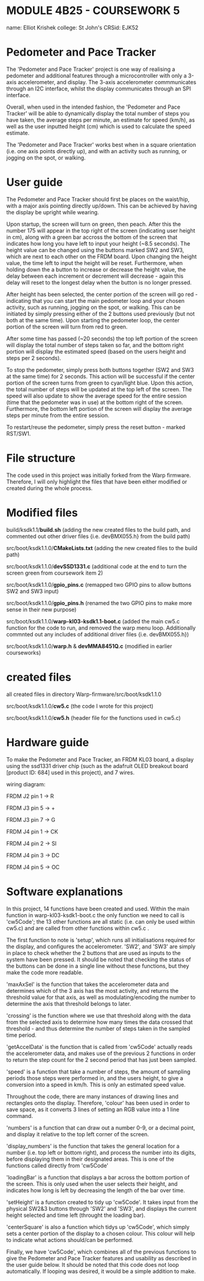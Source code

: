 # MODULE 4B25 - COURSEWORK 5

name:		Elliot Krishek
college:	St John's
CRSid:		EJK52

# Pedometer and Pace Tracker

The 'Pedometer and Pace Tracker' project is one way of realising a pedometer and additional features through a microcontroller with only a 3-axis accelerometer, and display. The 3-axis accelerometer commmunicates through an I2C interface, whilst the display communicates through an SPI interface.

Overall, when used in the intended fashion, the 'Pedometer and Pace Tracker' will be able to dynamically display the total number of steps you have taken, the average steps per minute, an estimate for speed (km/h), as well as the user inputted height (cm) which is used to calculate the speed estimate.

The 'Pedometer and Pace Tracker' works best when in a square orientation (i.e. one axis points directly up), and with an activity such as running, or jogging on the spot, or walking.

# User guide

The Pedometer and Pace Tracker should first be places on the waist/hip, with a major axis pointing directly up/down. This can be achieved by having the display be upright while wearing.

Upon startup, the screen will turn on green, then peach. After this the number 175 will appear in the top right of the screen (indicating user height in cm), along with a green bar accross the bottom of the screen that indicates how long you have left to input your height (~8.5 seconds). The height value can be changed using the buttons marked SW2 and SW3, which are next to each other on the FRDM board. Upon changing the height value, the time left to input the height will be reset. Furthermore, when holding down the a button to increase or decrease the height value, the delay between each increment or decrement will decrease - again this delay will reset to the longest delay when the button is no longer pressed.

After height has been selected, the center portion of the screen will go red - indicating that you can start the main pedometer loop and your chosen activity, such as running, jogging on the spot, or walking. This can be initiated by simply pressing either of the 2 buttons used previously (but not both at the same time). Upon starting the pedometer loop, the center portion of the screen will turn from red to green.

After some time has passed (~20 seconds) the top left portion of the screen will display the total number of steps taken so far, and the bottom right portion will display the estimated speed (based on the users height and steps per 2 seconds).

To stop the pedometer, simply press both buttons together (SW2 and SW3 at the same time) for 2 seconds. This action will be successful if the center portion of the screen turns from green to cyan/light blue. Upon this action, the total number of steps will be updated at the top left of the screen. The speed will also update to show the average speed for the entire session (time that the pedometer was in use) at the bottom right of the screen. Furthermore, the bottom left portion of the screen will display the average steps per minute from the entire session.

To restart/reuse the pedometer, simply press the reset button - marked RST/SW1.

# File structure

The code used in this project was initially forked from the Warp firmware. Therefore, I will only highlight the files that have been either modified or created during the whole process.

# Modified files

build/ksdk1.1/**build.sh**					(adding the new created files to the build path, and commented out other driver files {i.e. devBMX055.h} from the build path)

src/boot/ksdk1.1.0/**CMakeLists.txt**				(adding the new created files to the build path)

src/boot/ksdk1.1.0/**devSSD1331.c**				(additional code at the end to turn the screen green from coursework item 2)

src/boot/ksdk1.1.0/**gpio_pins.c**				(remapped two GPIO pins to allow buttons SW2 and SW3 input)

src/boot/ksdk1.1.0/**gpio_pins.h**				(renamed the two GPIO pins to make more sense in their new purpose)

src/boot/ksdk1.1.0/**warp-kl03-ksdk1.1-boot.c**	(added the main cw5.c function for the code to run, and removed the warp menu loop. Additionally commnted out any includes of additional driver files {i.e. devBMX055.h})

src/boot/ksdk1.1.0/**warp.h** & **devMMA8451Q.c** 	(modified in earlier courseworks)

# created files
all created files in directory Warp-firmware/src/boot/ksdk1.1.0

src/boot/ksdk1.1.0/**cw5.c**						(the code I wrote for this project)

src/boot/ksdk1.1.0/**cw5.h**						(header file for the functions used in cw5.c)

# Hardware guide

To make the Pedometer and Pace Tracker, an FRDM KL03 board, a display using the ssd1331 driver chip (such as the adafruit OLED breakout board [product ID: 684] used in this project), and 7 wires.

wiring diagram:

FRDM J2 pin 1 -> R

FRDM J3 pin 5 -> +

FRDM J3 pin 7 -> G

FRDM J4 pin 1 -> CK

FRDM J4 pin 2 -> SI

FRDM J4 pin 3 -> DC

FRDM J4 pin 5 -> OC

# Software explanations

In this project, 14 functions have been created and used. Within the main function in warp-kl03-ksdk1-boot.c the only function we need to call is 'cw5Code'; the 13 other functions are all static (i.e. can only be used within cw5.c) and are called from other functions within cw5.c .

The first function to note is 'setup', which runs all initialisations required for the display, and configures the accelerometer. 'SW2', and 'SW3' are simply in place to check whether the 2 buttons that are used as inputs to the system have been pressed. It should be noted that checking the status of the buttons can be done in a single line without these functions, but they make the code more readable.

'maxAxSel' is the function that takes the accelerometer data and determines which of the 3 axis has the most activity, and returns the threshold value for that axis, as well as modulating/encoding the number to determine the axis that threshold belongs to later.

'crossing' is the function where we use that threshold along with the data from the selected axis to determine how many times the data crossed that threshold - and thus determine the number of steps taken in the sampled time period.

'getAccelData' is the function that is called from 'cw5Code' actually reads the accelerometer data, and makes use of the previous 2 functions in order to return the step count for the 2 second period that has just been sampled.

'speed' is a function that take a number of steps, the amount of sampling periods those steps were performed in, and the users height, to give a conversion into a speed in km/h. This is only an estimated speed value.

Throughout the code, there are many instances of drawing lines and rectangles onto the display. Therefore, 'colour' has been used in order to save space, as it converts 3 lines of setting an RGB value into a 1 line command.

'numbers' is a function that can draw out a number 0-9, or a decimal point, and display it relative to the top left corner of the screen.

'display_numbers' is the function that takes the general location for a number (i.e. top left or bottom right), and process the number into its digits, before displaying them in their designated areas. This is one of the functions called directly from 'cw5Code'

'loadingBar' is a function that displays a bar across the bottom portion of the screen. This is only used when the user selects their height, and indicates how long is left by decreasing the length of the bar over time.

'setHeight' is a function created to tidy up 'cw5Code'. It takes input from the physical SW2&3 buttons through 'SW2' and 'SW3', and displays the current height selected and time left (throught the loading bar).

'centerSquare' is also a function which tidys up 'cw5Code', which simply sets a center portion of the display to a chosen colour. This colour will help to indicate what actions should/can be performed.

Finally, we have 'cw5Code', which combines all of the previous functions to give the Pedometer and Pace Tracker features and usability as described in the user guide below. It should be noted that this code does not loop automatically. If looping was desired, it would be a simple addition to make.

